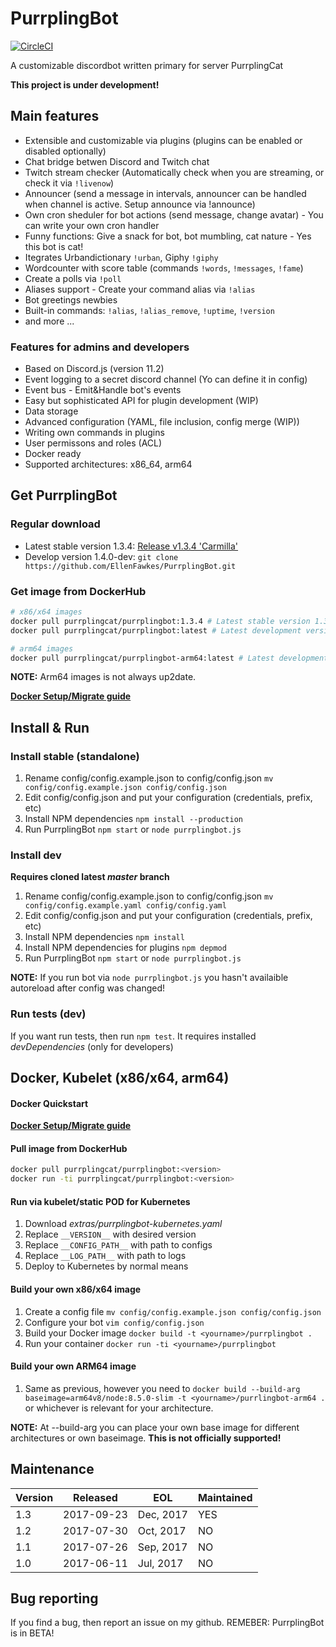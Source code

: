 # PurrplingBot

[![CircleCI](https://circleci.com/gh/EllenFawkes/PurrplingBot.svg?style=svg)](https://circleci.com/gh/EllenFawkes/PurrplingBot)

A customizable discordbot written primary for server PurrplingCat

**This project is under development!**

## Main features

- Extensible and customizable via plugins (plugins can be enabled or disabled optionally)
- Chat bridge betwen Discord and Twitch chat
- Twitch stream checker (Automatically check when you are streaming, or check it via `!livenow`)
- Announcer (send a message in intervals, announcer can be handled when channel is active. Setup announce via !announce)
- Own cron sheduler for bot actions (send message, change avatar) - You can write your own cron handler
- Funny functions: Give a snack for bot, bot mumbling, cat nature - Yes this bot is cat!
- Itegrates Urbandictionary `!urban`, Giphy `!giphy`
- Wordcounter with score table (commands `!words`, `!messages`, `!fame`)
- Create a polls via `!poll`
- Aliases support - Create your command alias via `!alias`
- Bot greetings newbies
- Built-in commands: `!alias`, `!alias_remove`, `!uptime`, `!version`
- and more ...

### Features for admins and developers

- Based on Discord.js (version 11.2)
- Event logging to a secret discord channel (Yo can define it in config)
- Event bus - Emit&Handle bot's events
- Easy but sophisticated API for plugin development (WIP)
- Data storage
- Advanced configuration (YAML, file inclusion, config merge (WIP))
- Writing own commands in plugins
- User permissons and roles (ACL)
- Docker ready
- Supported architectures: x86_64, arm64

## Get PurrplingBot

### Regular download

* Latest stable version 1.3.4: [Release v1.3.4 'Carmilla'](https://github.com/EllenFawkes/PurrplingBot/releases/tag/1.3.4)
* Develop version 1.4.0-dev: `git clone https://github.com/EllenFawkes/PurrplingBot.git`

### Get image from DockerHub

```bash
# x86/x64 images
docker pull purrplingcat/purrplingbot:1.3.4 # Latest stable version 1.3.4 'Carmilla'
docker pull purrplingcat/purrplingbot:latest # Latest development version

# arm64 images
docker pull purrplingcat/purrplingbot-arm64:latest # Latest development version
```

**NOTE:** Arm64 images is not always up2date.

**[Docker Setup/Migrate guide](https://gist.github.com/EllenFawkes/75c389714aa92a31a976d02d451e3e9c)**

## Install & Run

### Install stable (standalone)

1. Rename config/config.example.json to config/config.json `mv config/config.example.json config/config.json`
2. Edit config/config.json and put your configuration (credentials, prefix, etc)
4. Install NPM dependencies `npm install --production`
5. Run PurrplingBot `npm start` or `node purrplingbot.js`

### Install dev

**Requires cloned latest _master_ branch**

1. Rename config/config.example.json to config/config.json `mv config/config.example.yaml config/config.yaml`
2. Edit config/config.json and put your configuration (credentials, prefix, etc)
4. Install NPM dependencies `npm install`
5. Install NPM dependencies for plugins `npm depmod`
6. Run PurrplingBot `npm start` or `node purrplingbot.js`

**NOTE:** If you run bot via `node purrplingbot.js` you hasn't availaible autoreload after config was changed!

### Run tests (dev)

If you want run tests, then run `npm test`. It requires installed _devDependencies_ (only for developers)

## Docker, Kubelet (x86/x64, arm64)

#### Docker Quickstart

**[Docker Setup/Migrate guide](https://gist.github.com/EllenFawkes/75c389714aa92a31a976d02d451e3e9c)**

#### Pull image from DockerHub

```bash
docker pull purrplingcat/purrplingbot:<version>
docker run -ti purrplingcat/purrplingbot:<version>
```

#### Run via kubelet/static POD for Kubernetes
1. Download _extras/purrplingbot-kubernetes.yaml_
2. Replace `__VERSION__` with desired version
3. Replace `__CONFIG_PATH__` with path to configs
4. Replace `__LOG_PATH__` with path to logs
5. Deploy to Kubernetes by normal means

#### Build your own x86/x64 image

1. Create a config file `mv config/config.example.json config/config.json`
2. Configure your bot `vim config/config.json`
3. Build your Docker image `docker build -t <yourname>/purrplingbot .`
4. Run your container `docker run -ti <yourname>/purrplingbot`

#### Build your own ARM64 image

1. Same as previous, however you need to `docker build --build-arg baseimage=arm64v8/node:8.5.0-slim -t <yourname>/purrlingbot-arm64 .` or whichever is relevant for your architecture.

**NOTE:** At --build-arg you can place your own base image for different architectures or own baseimage. **This is not officially supported!**

## Maintenance

| Version | Released   | EOL       | Maintained |
|---------|------------|-----------|------------|
| 1.3     | 2017-09-23 | Dec, 2017 | YES        |
| 1.2     | 2017-07-30 | Oct, 2017 | NO         |
| 1.1     | 2017-07-26 | Sep, 2017 | NO         |
| 1.0     | 2017-06-11 | Jul, 2017 | NO         |

## Bug reporting

If you find a bug, then report an issue on my github. REMEBER: PurrplingBot is in BETA!
